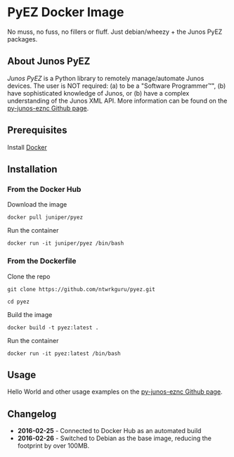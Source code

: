 # PyEZ Docker Image

No muss, no fuss, no fillers or fluff. Just debian/wheezy + the Junos PyEZ packages.

## About Junos PyEZ

*Junos PyEZ* is a Python library to remotely manage/automate Junos devices. The user is NOT required: (a) to be a "Software Programmer™", (b) have sophisticated knowledge of Junos, or (b) have a complex understanding of the Junos XML API. More information can be found on the [py-junos-eznc Github page](https://github.com/Juniper/py-junos-eznc/blob/master/README.md).

## Prerequisites

Install [Docker](https://docs.docker.com "Getting started with Docker")

## Installation

### From the Docker Hub

Download the image

`docker pull juniper/pyez`

Run the container

`docker run -it juniper/pyez /bin/bash`

### From the Dockerfile

Clone the repo

`git clone https://github.com/ntwrkguru/pyez.git`

`cd pyez`

Build the image

`docker build -t pyez:latest .`

Run the container

`docker run -it pyez:latest /bin/bash`

## Usage

Hello World and other usage examples on the [py-junos-eznc Github page](https://github.com/Juniper/py-junos-eznc/blob/master/README.md).

## Changelog

- **2016-02-25** - Connected to Docker Hub as an automated build
- **2016-02-26** - Switched to Debian as the base image, reducing the footprint by over 100MB.
